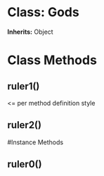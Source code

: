 # Class: Gods
**Inherits:** Object
    



# Class Methods
## ruler1() [](#method-c-ruler1)
<= per method definition style
## ruler2() [](#method-c-ruler2)

#Instance Methods
## ruler0() [](#method-i-ruler0)

